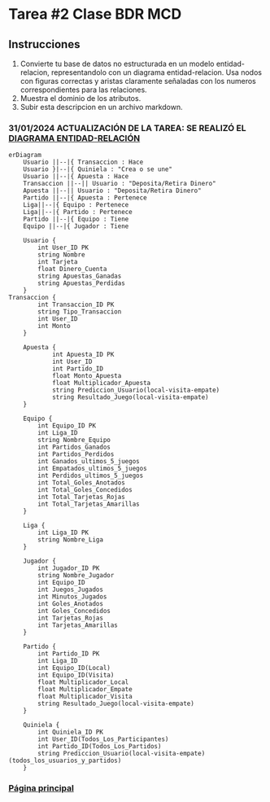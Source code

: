 # Tarea #2 Clase BDR MCD
## Instrucciones
1. Convierte tu base de datos no estructurada en un modelo entidad-relacion, representandolo con un diagrama entidad-relacion. Usa nodos con figuras correctas y aristas claramente señaladas con los numeros correspondientes para las relaciones.
2. Muestra el dominio de los atributos.
3. Subir esta descripcion en un archivo markdown.

### 31/01/2024 ACTUALIZACIÓN DE LA TAREA: SE REALIZÓ EL [DIAGRAMA ENTIDAD-RELACIÓN](https://www.figma.com/file/xMHG5oFJbuwDe1O2xPSb91/Diagrama-entidad-relaci%C3%B3n-Tarea_2?type=whiteboard&node-id=0%3A1&t=MjyxMJHcZJcybEsG-1)


```mermaid
erDiagram
    Usuario ||--|{ Transaccion : Hace
    Usuario }|--|{ Quiniela : "Crea o se une"
    Usuario ||--|{ Apuesta : Hace
    Transaccion ||--|| Usuario : "Deposita/Retira Dinero"
    Apuesta ||--|| Usuario : "Deposita/Retira Dinero"
    Partido ||--|{ Apuesta : Pertenece
    Liga||--|{ Equipo : Pertenece
    Liga||--|{ Partido : Pertenece
    Partido ||--|{ Equipo : Tiene
    Equipo ||--|{ Jugador : Tiene

    Usuario {
        int User_ID PK
        string Nombre
        int Tarjeta
        float Dinero_Cuenta
        string Apuestas_Ganadas
        string Apuestas_Perdidas
    }
Transaccion {
        int Transaccion_ID PK
        string Tipo_Transaccion
        int User_ID
        int Monto
    }

    Apuesta {
            int Apuesta_ID PK
            int User_ID
            int Partido_ID
            float Monto_Apuesta
            float Multiplicador_Apuesta
            string Prediccion_Usuario(local-visita-empate)
            string Resultado_Juego(local-visita-empate)
    }

    Equipo {
        int Equipo_ID PK
        int Liga_ID
        string Nombre_Equipo
        int Partidos_Ganados
        int Partidos_Perdidos
        int Ganados_ultimos_5_juegos
        int Empatados_ultimos_5_juegos
        int Perdidos_ultimos_5_juegos
        int Total_Goles_Anotados
        int Total_Goles_Concedidos
        int Total_Tarjetas_Rojas
        int Total_Tarjetas_Amarillas
    }

    Liga {
        int Liga_ID PK
        string Nombre_Liga
    }

    Jugador {
        int Jugador_ID PK
        string Nombre_Jugador
        int Equipo_ID
        int Juegos_Jugados
        int Minutos_Jugados
        int Goles_Anotados
        int Goles_Concedidos
        int Tarjetas_Rojas
        int Tarjetas_Amarillas
    }

    Partido {
        int Partido_ID PK
        int Liga_ID
        int Equipo_ID(Local)
        int Equipo_ID(Visita)
        float Multiplicador_Local
        float Multiplicador_Empate
        float Multiplicador_Visita
        string Resultado_Juego(local-visita-empate)
    }

    Quiniela {
        int Quiniela_ID PK
        int User_ID(Todos_Los_Participantes)
        int Partido_ID(Todos_Los_Partidos)
        string Prediccion_Usuario(local-visita-empate)(todos_los_usuarios_y_partidos)
    }
```

### [Página principal](https://github.com/Peque-73/BD-Relacional---Clase-1)

